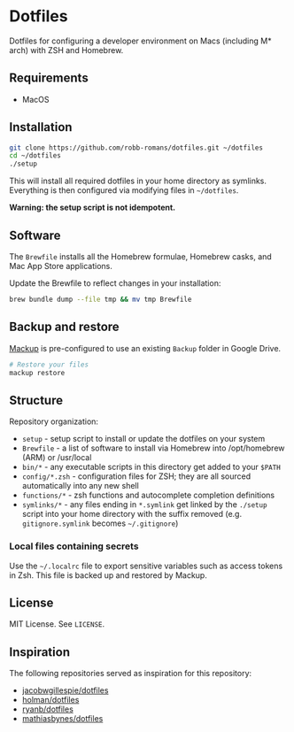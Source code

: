 # Dotfiles

Dotfiles for configuring a developer environment on Macs (including M* arch) with ZSH and Homebrew.

## Requirements

- MacOS

## Installation

```bash
git clone https://github.com/robb-romans/dotfiles.git ~/dotfiles
cd ~/dotfiles
./setup
```

This will install all required dotfiles in your home directory as symlinks. Everything is then
configured via modifying files in `~/dotfiles`.

**Warning: the setup script is not idempotent.**

## Software

The `Brewfile` installs all the Homebrew formulae, Homebrew casks, and Mac App Store applications.

Update the Brewfile to reflect changes in your installation:

```bash
brew bundle dump --file tmp && mv tmp Brewfile
```

## Backup and restore

[Mackup](https://github.com/lra/mackup) is pre-configured to use an existing `Backup` folder in
Google Drive.

```bash
# Restore your files
mackup restore
```

## Structure

Repository organization:

- `setup` - setup script to install or update the dotfiles on your system
- `Brewfile` - a list of software to install via Homebrew into /opt/homebrew (ARM) or /usr/local
- `bin/*` - any executable scripts in this directory get added to your `$PATH`
- `config/*.zsh` - configuration files for ZSH; they are all sourced automatically into any new shell
- `functions/*` - zsh functions and autocomplete completion definitions
- `symlinks/*` - any files ending in `*.symlink` get linked by the `./setup` script into your home
  directory with the suffix removed (e.g. `gitignore.symlink` becomes `~/.gitignore`)

### Local files containing secrets

Use the `~/.localrc` file to export sensitive variables such as access tokens in Zsh. This file is
backed up and restored by Mackup.

## License

MIT License. See `LICENSE`.

## Inspiration

The following repositories served as inspiration for this repository:

- [jacobwgillespie/dotfiles](https://github.com/jacobwgillespie/dotfiles)
- [holman/dotfiles](https://github.com/holman/dotfiles)
- [ryanb/dotfiles](https://github.com/ryanb/dotfiles)
- [mathiasbynes/dotfiles](https://github.com/mathiasbynens/dotfiles)
